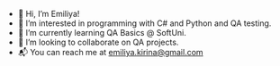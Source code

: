 - 👋 Hi, I’m Emiliya!
- 👀 I’m interested in programming with C# and Python and QA testing.
- 🌱 I’m currently learning QA Basics @ SoftUni.
- 🔎 I’m looking to collaborate on QA projects.
- 📬 You can reach me at emiliya.kirina@gmail.com 


 
<!---
EmI-85/EmI-85 is a ✨ special ✨ repository because its `README.md` (this file) appears on your GitHub profile.
You can click the Preview link to take a look at your changes.
--->
